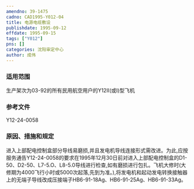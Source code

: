 ```yaml
---
amendno: 39-1475  
cadno: CAD1995-Y012-04  
title: 电源电缆敷设  
publishdate: 1995-09-12  
effdate: 1995-09-15  
tags: ["Y012"]  
pns: []  
categories: 沈阳审定中心  
author: 成伟  
---
```

  
### 适用范围  
生产架次为03-92的所有民用航空用户的Y12Ⅱ(或Ⅰ)型飞机  
  
<!--more-->  
### 参考文件  
Y12-24-0058  
  
### 原因、措施和规定  
进入上部配电控制盒部分导线易磨损,并且发电机导线连接形式需改进。为此,应按服务通告Y12-24-0058的要求在1995年12月30日前对进入上部配电控制盒的D1-50、D2-50、L7-5.O、L8-5.0导线进行检查,如有磨损进行包扎。飞机大修时(大修期为4000飞行小时或5000次起落,先到为准。),将发电机和起动发电转换接触器上的无端子导线改成压接端子HB6-91-18Ag、HB6-91-25Ag、HB6-91-33Ag。  
